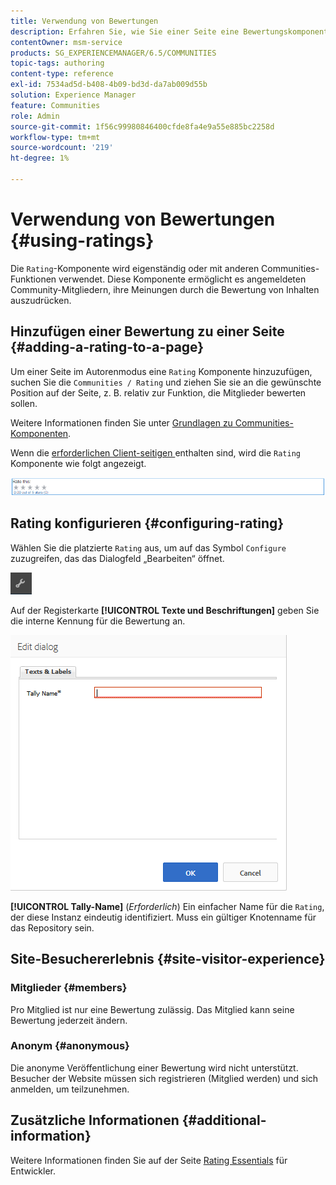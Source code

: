 ```yaml
---
title: Verwendung von Bewertungen
description: Erfahren Sie, wie Sie einer Seite eine Bewertungskomponente hinzufügen, mit der angemeldete Community-Mitglieder ihre Meinung durch Bewertung von Inhalten ausdrücken können.
contentOwner: msm-service
products: SG_EXPERIENCEMANAGER/6.5/COMMUNITIES
topic-tags: authoring
content-type: reference
exl-id: 7534ad5d-b408-4b09-bd3d-da7ab009d55b
solution: Experience Manager
feature: Communities
role: Admin
source-git-commit: 1f56c99980846400cfde8fa4e9a55e885bc2258d
workflow-type: tm+mt
source-wordcount: '219'
ht-degree: 1%

---
```


# Verwendung von Bewertungen {#using-ratings}

Die `Rating`-Komponente wird eigenständig oder mit anderen Communities-Funktionen verwendet. Diese Komponente ermöglicht es angemeldeten Community-Mitgliedern, ihre Meinungen durch die Bewertung von Inhalten auszudrücken.

## Hinzufügen einer Bewertung zu einer Seite {#adding-a-rating-to-a-page}

Um einer Seite im Autorenmodus eine `Rating` Komponente hinzuzufügen, suchen Sie die `Communities / Rating` und ziehen Sie sie an die gewünschte Position auf der Seite, z. B. relativ zur Funktion, die Mitglieder bewerten sollen.

Weitere Informationen finden Sie unter [Grundlagen zu Communities-Komponenten](basics.md).

Wenn die [erforderlichen Client-seitigen ](rating-basics.md#essentials-for-client-side) enthalten sind, wird die `Rating` Komponente wie folgt angezeigt.

![rating](assets/rating.png)

## Rating konfigurieren {#configuring-rating}

Wählen Sie die platzierte `Rating` aus, um auf das Symbol `Configure` zuzugreifen, das das Dialogfeld „Bearbeiten“ öffnet.

![configure-new](assets/configure-new.png)

Auf der Registerkarte **[!UICONTROL Texte und Beschriftungen]** geben Sie die interne Kennung für die Bewertung an.

![tallyname](assets/tallyname.png)

**[!UICONTROL Tally-Name]**
(*Erforderlich*) Ein einfacher Name für die `Rating`, der diese Instanz eindeutig identifiziert. Muss ein gültiger Knotenname für das Repository sein.

## Site-Besuchererlebnis {#site-visitor-experience}

### Mitglieder {#members}

Pro Mitglied ist nur eine Bewertung zulässig. Das Mitglied kann seine Bewertung jederzeit ändern.

### Anonym {#anonymous}

Die anonyme Veröffentlichung einer Bewertung wird nicht unterstützt. Besucher der Website müssen sich registrieren (Mitglied werden) und sich anmelden, um teilzunehmen.

## Zusätzliche Informationen {#additional-information}

Weitere Informationen finden Sie auf der Seite [Rating Essentials](rating-basics.md) für Entwickler.
